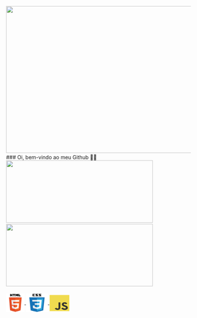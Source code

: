 <img src="https://user-images.githubusercontent.com/70382532/138322189-2db8df52-9dcb-40a0-88a8-c365466bd33d.gif" height="400px" width="1000px">
### Oi, bem-vindo ao meu Github 👨‍💻 
 <div>
   <a href="https://github.com/henrique-leandro">
   <img height="170em" width="400"src="https://github-readme-stats.vercel.app/api?username=henrique-leandro&show_icons=true&theme=chartreuse-dark&include_all_commits=true&count_private=true"/>
   <img height="170em" width="400" src="https://github-readme-stats.vercel.app/api/top-langs/?username=henrique-leandro&layout=compact&langs_count=7&theme=chartreuse-dark"/>
 </div>
<div style="display: inline_block"><br>
  <img align="center" alt="henrique-html" height="50' width="60" src="https://github.com/devicons/devicon/blob/master/icons/html5/html5-original-wordmark.svg">
  <img align="center" alt="henrique-CSS" height="50" width="60" src="https://github.com/devicons/devicon/blob/master/icons/css3/css3-original-wordmark.svg">
  <img align="center" alt="henrique-js" height="45" width="55" src="https://github.com/devicons/devicon/blob/master/icons/javascript/javascript-original.svg"
 
</div>
